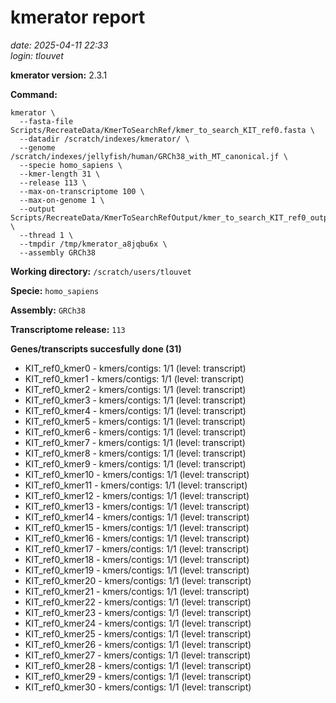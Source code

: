 # kmerator report
*date: 2025-04-11 22:33*  
*login: tlouvet*

**kmerator version:** 2.3.1

**Command:**

```
kmerator \
  --fasta-file Scripts/RecreateData/KmerToSearchRef/kmer_to_search_KIT_ref0.fasta \
  --datadir /scratch/indexes/kmerator/ \
  --genome /scratch/indexes/jellyfish/human/GRCh38_with_MT_canonical.jf \
  --specie homo_sapiens \
  --kmer-length 31 \
  --release 113 \
  --max-on-transcriptome 100 \
  --max-on-genome 1 \
  --output Scripts/RecreateData/KmerToSearchRefOutput/kmer_to_search_KIT_ref0_output \
  --thread 1 \
  --tmpdir /tmp/kmerator_a8jqbu6x \
  --assembly GRCh38
```

**Working directory:** `/scratch/users/tlouvet`

**Specie:** `homo_sapiens`

**Assembly:** `GRCh38`

**Transcriptome release:** `113`

**Genes/transcripts succesfully done (31)**

- KIT_ref0_kmer0 - kmers/contigs: 1/1 (level: transcript)
- KIT_ref0_kmer1 - kmers/contigs: 1/1 (level: transcript)
- KIT_ref0_kmer2 - kmers/contigs: 1/1 (level: transcript)
- KIT_ref0_kmer3 - kmers/contigs: 1/1 (level: transcript)
- KIT_ref0_kmer4 - kmers/contigs: 1/1 (level: transcript)
- KIT_ref0_kmer5 - kmers/contigs: 1/1 (level: transcript)
- KIT_ref0_kmer6 - kmers/contigs: 1/1 (level: transcript)
- KIT_ref0_kmer7 - kmers/contigs: 1/1 (level: transcript)
- KIT_ref0_kmer8 - kmers/contigs: 1/1 (level: transcript)
- KIT_ref0_kmer9 - kmers/contigs: 1/1 (level: transcript)
- KIT_ref0_kmer10 - kmers/contigs: 1/1 (level: transcript)
- KIT_ref0_kmer11 - kmers/contigs: 1/1 (level: transcript)
- KIT_ref0_kmer12 - kmers/contigs: 1/1 (level: transcript)
- KIT_ref0_kmer13 - kmers/contigs: 1/1 (level: transcript)
- KIT_ref0_kmer14 - kmers/contigs: 1/1 (level: transcript)
- KIT_ref0_kmer15 - kmers/contigs: 1/1 (level: transcript)
- KIT_ref0_kmer16 - kmers/contigs: 1/1 (level: transcript)
- KIT_ref0_kmer17 - kmers/contigs: 1/1 (level: transcript)
- KIT_ref0_kmer18 - kmers/contigs: 1/1 (level: transcript)
- KIT_ref0_kmer19 - kmers/contigs: 1/1 (level: transcript)
- KIT_ref0_kmer20 - kmers/contigs: 1/1 (level: transcript)
- KIT_ref0_kmer21 - kmers/contigs: 1/1 (level: transcript)
- KIT_ref0_kmer22 - kmers/contigs: 1/1 (level: transcript)
- KIT_ref0_kmer23 - kmers/contigs: 1/1 (level: transcript)
- KIT_ref0_kmer24 - kmers/contigs: 1/1 (level: transcript)
- KIT_ref0_kmer25 - kmers/contigs: 1/1 (level: transcript)
- KIT_ref0_kmer26 - kmers/contigs: 1/1 (level: transcript)
- KIT_ref0_kmer27 - kmers/contigs: 1/1 (level: transcript)
- KIT_ref0_kmer28 - kmers/contigs: 1/1 (level: transcript)
- KIT_ref0_kmer29 - kmers/contigs: 1/1 (level: transcript)
- KIT_ref0_kmer30 - kmers/contigs: 1/1 (level: transcript)
